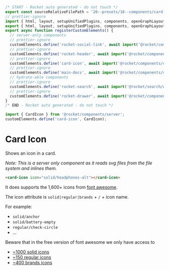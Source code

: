 ```js server
/* START - Rocket auto generated - do not touch */
export const sourceRelativeFilePath = '20--presets/10--components/card-icon.rocket.md';
// prettier-ignore
import { html, layout, setupUnifiedPlugins, components, openGraphLayout } from '../../recursive.data.js';
export { html, layout, setupUnifiedPlugins, components, openGraphLayout };
export async function registerCustomElements() {
  // server-only components
  // prettier-ignore
  customElements.define('rocket-social-link', await import('@rocket/components/social-link.js').then(m => m.RocketSocialLink));
  // prettier-ignore
  customElements.define('rocket-header', await import('@rocket/components/header.js').then(m => m.RocketHeader));
  // prettier-ignore
  customElements.define('card-icon', await import('@rocket/components/components/CardIcon').then(m => m.CardIcon));
  // prettier-ignore
  customElements.define('main-docs', await import('@rocket/components/main-docs.js').then(m => m.MainDocs));
  // hydrate-able components
  // prettier-ignore
  customElements.define('rocket-search', await import('@rocket/search/web').then(m => m.RocketSearch));
  // prettier-ignore
  customElements.define('rocket-drawer', await import('@rocket/components/drawer.js').then(m => m.RocketDrawer));
}
/* END - Rocket auto generated - do not touch */

import { CardIcon } from '@rocket/components/server';
customElements.define('card-icon', CardIcon);
```

# Card Icon

Shows an icon in a card.

_Note: This is a server only component as it reads svg files from the file system and inlines them._

<card-icon icon="solid/headphones-alt"></card-icon>

```html
<card-icon icon="solid/headphones-alt"></card-icon>
```

It does supports the 1,600+ icons from [font awesome](https://fontawesome.com/v5/search?m=free&s=solid).

The icon attribute is `solid|regular|brands` + `/` + icon name.

For example:

- `solid/anchor`
- `solid/battery-empty`
- `regular/check-circle`
- ...

Beware that in the free version of font awesome we only have access to

- [~1000 solid icons](https://fontawesome.com/v5/search?m=free&s=solid)
- [~150 regular icons](https://fontawesome.com/v5/search?m=free&s=regular)
- [~400 brands icons](https://fontawesome.com/v5/search?m=free&s=brands)
